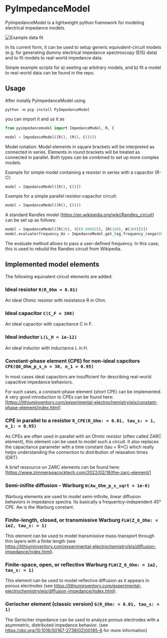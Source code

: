 # PyImpedanceModel
PyImpedanceModel is a lightweight python framework for modeling electrical impedance models.

![Example data fit](https://picr.eu/images/2023/03/11/C2kEe.png)

In its current form, it can be used to setup generic equivalent-circuit models (e.g. for generating dummy electrical impedance spectroscopy (EIS) data) 
and to fit models to real-world impedance data.

Simple example scripts for a) seeting up arbitrary models, and b) fit a model to real-world data can be found in the repo.

## Usage
After instally PyImpedanceModel using
```
python -m pip install PyImpedanceModel
```
you can import it and us it as 
```python
from pyimpedancemodel import ImpedanceModel, R, C

model = ImpedanceModel([R(), (R(), C())])
```

Model notation:
Model elements in square brackets will be interpreted as connected in series. Elements in round brackets will be treated as connected in parallel. Both types can be combined to set up more complex models.

Example for simple model containing a resistor in series with a capacitor (R-C):
```python
model = ImpedanceModel([R(), C()])
```

Example for a simple parallel resistor-capacitor circuit:
```python
model = ImpedanceModel((R(), C()))
```

A standard Randles model (https://en.wikipedia.org/wiki/Randles_circuit) can be set up as follows:
```python
model = ImpedanceModel([R(20), (C(0.000025), [R(100), W(300)])])
model.evaluate(frequency_Hz = ImpedanceModel.get_log_frequency_range(800, 1))
```
The evaluate method allows to pass a user-defined frequency. In this case, this is used to rebuild the Randles circuit from Wikipedia.

## Implemented model elements
The following equivalent circuit elements are added:

### Ideal resistor `R(R_Ohm = 0.01)`
An ideal Ohmic resistor with resistance R in Ohm. 

### Ideal capacitor `C(C_F = 300)`
An ideal capacitor with capacitance C in F. 

### Ideal inductor `L(L_H = 1e-12)`
An ideal inductor with inductance L in H. 

### Constant-phase element (CPE) for non-ideal capcitors `CPE(Q0_Ohm_p_s_n = 30, n_1 = 0.95)`
In most cases ideal capacitors are insufficient for describing real-world capacitive impedance behaviors.

For such cases, a constant-phase element (short CPE) can be implemented. A very good introduction to CPEs can be found here: [https://lithiuminventory.com/experimental-electrochemistry/eis/constant-phase-element/index.html]

### CPE in parallel to a resistor `R_CPE(R_Ohm: = 0.01, tau_s: = 1, n_1: = 0.95)`
As CPEs are often used in parallel with an Ohmic resistor (often called ZARC element), this element can be used to model such a circuit.
It also replaces the capacitance parameter with a time constant (tau = R*C) which really helps understanding the connection to distribution of relaxation times (DRT). 

A brief ressource on ZARC elements can be found here:
[https://www.zimmerpeacocktech.com/2022/02/18/the-zarc-element/]

### Semi-inifite diffusion - Warburg `W(Aw_Ohm_p_s_sqrt = 1e-6)`
Warburg elements are used to model semi-infinite, linear diffusion behaviors in impedance spectra.
Its basically a frequentcy-independent 45° CPE. Aw is the Warburg constant.

### Finite-length, closed, or transmissive Warburg `FLW(Z_0_Ohm: = 1e2, tau_s: = 1)`
This element can be used to model transmissive mass-transport through thin layers with a finite length
(see https://lithiuminventory.com/experimental-electrochemistry/eis/diffusion-impedance/index.html).

### Finite-space, open, or reflective Warburg `FLW(Z_0_Ohm: = 1e2, tau_s: = 1)`
This element can be used to model reflective diffusion as it appears in porous electrodes
(see https://lithiuminventory.com/experimental-electrochemistry/eis/diffusion-impedance/index.html).

### Gerischer element (classic version) `G(R_Ohm: = 0.01, tau_s: = 1)`
The Gerischer impedance can be used to analyze porous electrodes with a asymmetric, distributed impedance behavior.
(see https://doi.org/10.1016/S0167-2738(02)00185-6 for more information)

